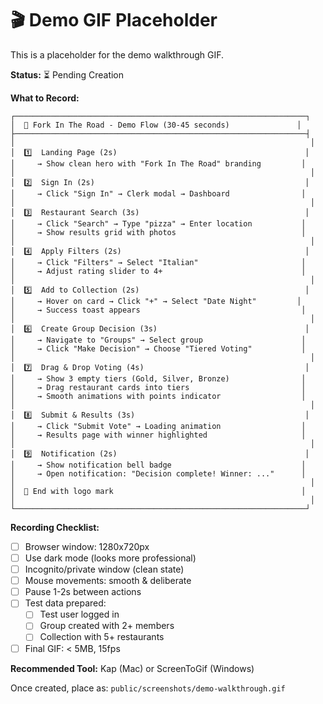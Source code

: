 # 🎬 Demo GIF Placeholder

This is a placeholder for the demo walkthrough GIF.

**Status:** ⏳ Pending Creation

**What to Record:**

```
┌─────────────────────────────────────────────────────────────────┐
│  🍔 Fork In The Road - Demo Flow (30-45 seconds)               │
├─────────────────────────────────────────────────────────────────┤
│                                                                  │
│  1️⃣  Landing Page (2s)                                          │
│     → Show clean hero with "Fork In The Road" branding         │
│                                                                  │
│  2️⃣  Sign In (2s)                                               │
│     → Click "Sign In" → Clerk modal → Dashboard                │
│                                                                  │
│  3️⃣  Restaurant Search (3s)                                     │
│     → Click "Search" → Type "pizza" → Enter location           │
│     → Show results grid with photos                            │
│                                                                  │
│  4️⃣  Apply Filters (2s)                                         │
│     → Click "Filters" → Select "Italian"                       │
│     → Adjust rating slider to 4+                               │
│                                                                  │
│  5️⃣  Add to Collection (2s)                                     │
│     → Hover on card → Click "+" → Select "Date Night"         │
│     → Success toast appears                                    │
│                                                                  │
│  6️⃣  Create Group Decision (3s)                                 │
│     → Navigate to "Groups" → Select group                      │
│     → Click "Make Decision" → Choose "Tiered Voting"           │
│                                                                  │
│  7️⃣  Drag & Drop Voting (4s)                                    │
│     → Show 3 empty tiers (Gold, Silver, Bronze)                │
│     → Drag restaurant cards into tiers                         │
│     → Smooth animations with points indicator                  │
│                                                                  │
│  8️⃣  Submit & Results (3s)                                      │
│     → Click "Submit Vote" → Loading animation                  │
│     → Results page with winner highlighted                     │
│                                                                  │
│  9️⃣  Notification (2s)                                          │
│     → Show notification bell badge                             │
│     → Open notification: "Decision complete! Winner: ..."      │
│                                                                  │
│  🎉 End with logo mark                                          │
│                                                                  │
└─────────────────────────────────────────────────────────────────┘
```

**Recording Checklist:**

- [ ] Browser window: 1280x720px
- [ ] Use dark mode (looks more professional)
- [ ] Incognito/private window (clean state)
- [ ] Mouse movements: smooth & deliberate
- [ ] Pause 1-2s between actions
- [ ] Test data prepared:
  - [ ] Test user logged in
  - [ ] Group created with 2+ members
  - [ ] Collection with 5+ restaurants
- [ ] Final GIF: < 5MB, 15fps

**Recommended Tool:** Kap (Mac) or ScreenToGif (Windows)

Once created, place as: `public/screenshots/demo-walkthrough.gif`

